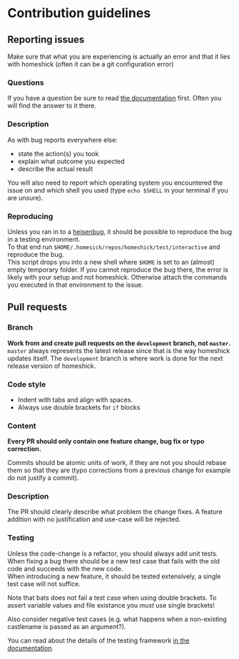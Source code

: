 # Contribution guidelines #

## Reporting issues ##
Make sure that what you are experiencing is actually an error and that it lies with homeshick (often it can be a git configuration error)

### Questions ###
If you have a question be sure to read [the documentation](https://github.com/andsens/homeshick/wiki) first.
Often you will find the answer to it there.

### Description ###
As with bug reports everywhere else:
* state the action(s) you took
* explain what outcome you expected
* describe the actual result

You will also need to report which operating system you encountered the issue on
and which shell you used (type `echo $SHELL` in your terminal if you are unsure).


### Reproducing ###
Unless you ran in to a [heisenbug](http://en.wikipedia.org/wiki/Heisenbug), 
it should be possible to reproduce the bug in a testing environment.  
To that end run `$HOME/.homesick/repos/homeshick/test/interactive` and reproduce the bug.  
This script drops you into a new shell where `$HOME` is set to an (almost) empty temporary folder.
If you cannot reproduce the bug there, the error is likely with your setup and not homeshick.
Otherwise attach the commands you executed in that environment to the issue.

## Pull requests ##

### Branch
**Work from and create pull requests on the `development` branch, not `master`.**
`master` always represents the latest release since that is the way homeshick updates itself. The
`development` branch is where work is done for the next release version of homeshick.

### Code style ###
* Indent with tabs and align with spaces.
* Always use double brackets for `if` blocks

### Content ###
**Every PR should only contain one feature change, bug fix or typo correction.**

Commits should be atomic units of work, if they are not you should rebase them so that they are
(typo corrections from a previous change for example do not justify a commit).

### Description ###
The PR should clearly describe what problem the change fixes.
A feature addition with no justification and use-case will be rejected.

### Testing ###
Unless the code-change is a refactor, you should always add unit tests.  
When fixing a bug there should be a new test case that fails with the old code and succeeds with the new code.  
When introducing a new feature, it should be tested extensively, a single test case will not suffice.

Note that bats does not fail a test case when using double brackets.
To assert variable values and file existance you *must* use single brackets!

Also consider negative test cases (e.g. what happens when a non-existing castlename is passed as an argument?).

You can read about the details of the testing framework
[in the documentation](https://github.com/andsens/homeshick/wiki/Testing).
